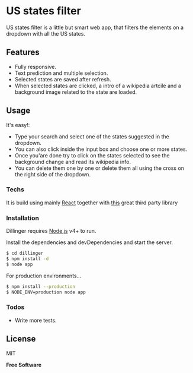 # US states filter

US states filter is a little but smart web app, that filters the elements on a dropdown with all the US states. 

## Features

  - Fully responsive.
  - Text prediction and multiple selection.
  - Selected states are saved after refresh.
  - When selected states are clicked, a intro of a wikipedia artcile and a background image related to the state are loaded.

## Usage

It's easy!:
  - Type your search and select one of the states suggested in the dropdown.
  - You can also click inside the input box and choose one or more states.
  - Once you'are done try to click on the states selected to see the background change and read its wikipedia info.
  - You can delete them one by one or delete them all using the cross on the right side of the dropdown.


### Techs

It is build using mainly [React](https://reactjs.org/) together with [this](https://github.com/JedWatson/react-select) great third party library

### Installation

Dillinger requires [Node.js](https://nodejs.org/) v4+ to run.

Install the dependencies and devDependencies and start the server.

```sh
$ cd dillinger
$ npm install -d
$ node app
```

For production environments...

```sh
$ npm install --production
$ NODE_ENV=production node app
```

### Todos

 - Write more tests.

License
----

MIT

**Free Software**

